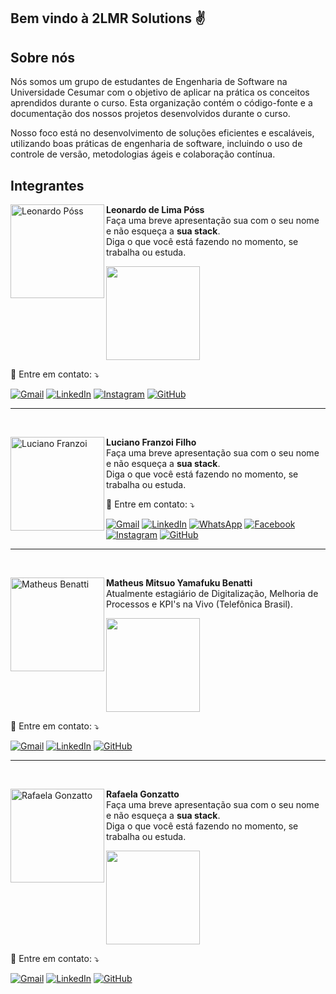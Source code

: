 ## Bem vindo à 2LMR Solutions ✌️

## Sobre nós
Nós somos um grupo de estudantes de Engenharia de Software na Universidade Cesumar com o objetivo de aplicar na prática os conceitos aprendidos durante o curso. Esta organização contém o código-fonte e a documentação dos nossos projetos desenvolvidos durante o curso.

Nosso foco está no desenvolvimento de soluções eficientes e escaláveis, utilizando boas práticas de engenharia de software, incluindo o uso de controle de versão, metodologias ágeis e colaboração contínua.

## Integrantes

<!--Leonardo-->
<div>
<img src="https://avatars.githubusercontent.com/u/135801343?v=4" alt="Leonardo Póss" min-width="400px" max-width="150px" width="150px" align="left">

<p align="left"> 
  <strong>Leonardo de Lima Póss</strong><br>
  Faça uma breve apresentação sua com o seu nome e não esqueça a <strong>sua stack</strong>.<br>
  Diga o que você está fazendo no momento, se trabalha ou estuda.
</p>
<a href="https://skillicons.dev">
    <img src="https://skillicons.dev/icons?i=git,kubernetes,docker,c,vim" width="150"/>
  </a>
<p align="left">
  💌 Entre em contato: ⤵️
</p>

<p align="left">
  <a href="#" title="Gmail">
  <img src="https://img.shields.io/badge/-Gmail-FF0000?style=flat-square&labelColor=FF0000&logo=gmail&logoColor=white&link=LINK-DO-SEU-GMAIL" alt="Gmail"/></a>
  <a href="#" title="LinkedIn">
  <img src="https://img.shields.io/badge/-Linkedin-0e76a8?style=flat-square&logo=Linkedin&logoColor=white&link=LINK-DO-SEU-LINKEDIN" alt="LinkedIn"/></a>
  <a href="#" title="Instagram">
  <img src="https://img.shields.io/badge/-Instagram-DF0174?style=flat-square&labelColor=DF0174&logo=instagram&logoColor=white&link=LINK-DO-SEU-INSTAGRAM" alt="Instagram"/></a>
  <a href="https://github.com/LeonardoPoss" title="GitHub">
  <img src="https://img.shields.io/badge/-GitHub-grey?style=flat-square&labelColor=grey&logo=github&logoColor=white&link=https://github.com/LeonardoPoss" alt="GitHub"></a>
</p>
<hr>
</div>
<br>

<!--Luciano-->
<div>
<img src="https://avatars.githubusercontent.com/u/137215449?v=4" alt="Luciano Franzoi" min-width="400px" max-width="150px" width="150px" align="left">

<p align="left"> 
  <strong>Luciano Franzoi Filho</strong><br>
  Faça uma breve apresentação sua com o seu nome e não esqueça a <strong>sua stack</strong>.<br>
  Diga o que você está fazendo no momento, se trabalha ou estuda.
</p>


<p align="left">
  💌 Entre em contato: ⤵️
</p>

<p align="left">
  <a href="#" title="Gmail">
  <img src="https://img.shields.io/badge/-Gmail-FF0000?style=flat-square&labelColor=FF0000&logo=gmail&logoColor=white&link=LINK-DO-SEU-GMAIL" alt="Gmail"/></a>
  <a href="#" title="LinkedIn">
  <img src="https://img.shields.io/badge/-Linkedin-0e76a8?style=flat-square&logo=Linkedin&logoColor=white&link=LINK-DO-SEU-LINKEDIN" alt="LinkedIn"/></a>
  <a href="#" title="WhatsApp">
  <img src="https://img.shields.io/badge/-WhatsApp-25d366?style=flat-square&labelColor=25d366&logo=whatsapp&logoColor=white&link=API-DO-SEU-WHATSAPP" alt="WhatsApp"/></a>
  <a href="#" title="Facebook">
  <img src="https://img.shields.io/badge/-Facebook-3b5998?style=flat-square&labelColor=3b5998&logo=facebook&logoColor=white&link=LINK-DO-SEU-FACEBOOK" alt="Facebook"/></a>
  <a href="#" title="Instagram">
  <img src="https://img.shields.io/badge/-Instagram-DF0174?style=flat-square&labelColor=DF0174&logo=instagram&logoColor=white&link=LINK-DO-SEU-INSTAGRAM" alt="Instagram"/></a>
  <a href="https://github.com/Luciano-Franzoi-Filho" title="GitHub">
  <img src="https://img.shields.io/badge/-GitHub-grey?style=flat-square&labelColor=grey&logo=github&logoColor=white&link=https://github.com/Luciano-Franzoi-Filho" alt="GitHub"></a>
</p>
<hr>
</div>
<br>

<!--Matheus-->
<div>
 <img src="https://avatars.githubusercontent.com/u/122309255?v=4" alt="Matheus Benatti" min-width="400px" max-width="150px" width="150px" align="left">

<p align="left"> 
  <strong>Matheus Mitsuo Yamafuku Benatti</strong><br>
  Atualmente estagiário de Digitalização, Melhoria de Processos e KPI's na Vivo (Telefônica Brasil). 
</p>
<a href="https://skillicons.dev">
    <img src="https://skillicons.dev/icons?i=git,py,js,figma,html,css" width="150"/>
  </a>
<p align="left">
  💌 Entre em contato: ⤵️
</p>

<p align="left">
  <a href="mailto:matheus.cwb2@gmail.com" title="Gmail">
  <img src="https://img.shields.io/badge/-Gmail-FF0000?style=flat-square&labelColor=FF0000&logo=gmail&logoColor=white&link=mailto:matheus.cwb2@gmail.com" alt="Gmail"/></a>
  <a href="https://www.linkedin.com/in/matheus-benatti-software-engineer" title="LinkedIn">
  <img src="https://img.shields.io/badge/-Linkedin-0e76a8?style=flat-square&logo=Linkedin&logoColor=white&link=https://www.linkedin.com/in/matheus-benatti-software-engineer" alt="LinkedIn"/></a>
  <a href="https://github.com/benattimatheus" title="GitHub">
  <img src="https://img.shields.io/badge/-GitHub-grey?style=flat-square&labelColor=grey&logo=github&logoColor=white&link=https://github.com/benattimatheus" alt="GitHub"></a>
</p>
<hr>
</div>
<br>

<!--Rafaela-->
<div>
 <img src="https://avatars.githubusercontent.com/u/142946829?v=4" alt="Rafaela Gonzatto" min-width="400px" max-width="150px" width="150px" align="left">

<p align="left"> 
  <strong>Rafaela Gonzatto</strong><br>
  Faça uma breve apresentação sua com o seu nome e não esqueça a <strong>sua stack</strong>.<br>
  Diga o que você está fazendo no momento, se trabalha ou estuda.
</p>
<a href="https://skillicons.dev">
    <img src="https://skillicons.dev/icons?i=git,py,js,figma,html,css" width="150"/>
  </a>
<p align="left">
  💌 Entre em contato: ⤵️
</p>

<p align="left">
  <a href="#" title="Gmail">
  <img src="https://img.shields.io/badge/-Gmail-FF0000?style=flat-square&labelColor=FF0000&logo=gmail&logoColor=white&link=link-email" alt="Gmail"/></a>
  <a href="#" title="LinkedIn">
  <img src="https://img.shields.io/badge/-Linkedin-0e76a8?style=flat-square&logo=Linkedin&logoColor=white&link=link-linkedin" alt="LinkedIn"/></a>
  <a href="https://github.com/rafaelagonzatto" title="GitHub">
  <img src="https://img.shields.io/badge/-GitHub-grey?style=flat-square&labelColor=grey&logo=github&logoColor=white&link=https://github.com/rafaelagonzatto" alt="GitHub"></a>
</p>
</div>
<br>


<!--

**Here are some ideas to get you started:**

🙋‍♀️ A short introduction - what is your organization all about?
🌈 Contribution guidelines - how can the community get involved?
👩‍💻 Useful resources - where can the community find your docs? Is there anything else the community should know?
🍿 Fun facts - what does your team eat for breakfast?
🧙 Remember, you can do mighty things with the power of [Markdown](https://docs.github.com/github/writing-on-github/getting-started-with-writing-and-formatting-on-github/basic-writing-and-formatting-syntax)
-->
